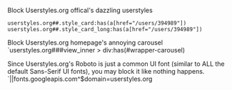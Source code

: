 Block Userstyles.org offical's dazzling userstyles
```
userstyles.org##.style_card:has(a[href="/users/394989"])
userstyles.org##.style_card_long:has(a[href="/users/394989"])
```

Block Userstyles.org homepage's annoying carousel
`userstyles.org###view_inner > div:has(#wrapper-carousel)

Since Userstyles.org's Roboto is just a common UI font (similar to ALL the default Sans-Serif UI fonts), you may block it like nothing happens.
`||fonts.googleapis.com^$domain=userstyles.org
